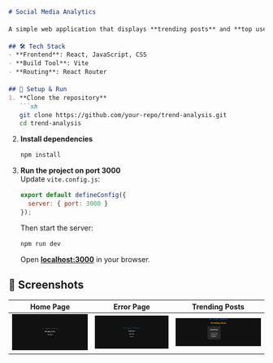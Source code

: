 
```md
# Social Media Analytics

A simple web application that displays **trending posts** and **top users** based on engagement.

## 🛠️ Tech Stack
- **Frontend**: React, JavaScript, CSS
- **Build Tool**: Vite
- **Routing**: React Router

## 🚀 Setup & Run
1. **Clone the repository**  
   ```sh
   git clone https://github.com/your-repo/trend-analysis.git
   cd trend-analysis
   ```
2. **Install dependencies**  
   ```sh
   npm install
   ```
3. **Run the project on port 3000**  
   Update `vite.config.js`:
   ```js
   export default defineConfig({
     server: { port: 3000 }
   });
   ```
   Then start the server:  
   ```sh
   npm run dev
   ```
   Open **[localhost:3000](http://localhost:3000)** in your browser.

## 📸 Screenshots

| Home Page | Error Page | Trending Posts |
|-----------|-----------|---------------|
| ![Home](screenshots/home.png) | ![Error](screenshots/top.png) | ![Trending](screenshots/trending.png) |

